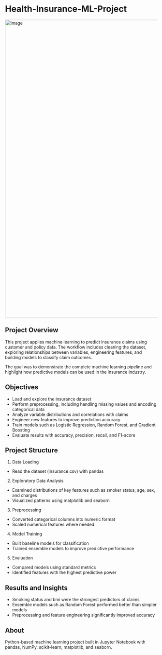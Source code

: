 # Health-Insurance-ML-Project

<img width="1393" height="980" alt="image" src="https://github.com/user-attachments/assets/45c392c7-a06b-4cb5-afc0-aab7d1c968ac" />


Project Overview
--

This project applies machine learning to predict insurance claims using customer and policy data. The workflow includes cleaning the dataset, exploring relationships between variables, engineering features, and building models to classify claim outcomes.

The goal was to demonstrate the complete machine learning pipeline and highlight how predictive models can be used in the insurance industry.

Objectives
--
- Load and explore the insurance dataset
- Perform preprocessing, including handling missing values and encoding categorical data
- Analyze variable distributions and correlations with claims
- Engineer new features to improve prediction accuracy
- Train models such as Logistic Regression, Random Forest, and Gradient Boosting
- Evaluate results with accuracy, precision, recall, and F1-score

Project Structure
--
1. Data Loading
- Read the dataset (insurance.csv) with pandas

2. Exploratory Data Analysis
- Examined distributions of key features such as smoker status, age, sex, and charges
- Visualized patterns using matplotlib and seaborn

3. Preprocessing
- Converted categorical columns into numeric format
- Scaled numerical features where needed

4. Model Training
- Built baseline models for classification
- Trained ensemble models to improve predictive performance

5. Evaluation
- Compared models using standard metrics
- Identified features with the highest predictive power

Results and Insights
--
- Smoking status and bmi were the strongest predictors of claims
- Ensemble models such as Random Forest performed better than simpler models
- Preprocessing and feature engineering significantly improved accuracy

About
--
Python-based machine learning project built in Jupyter Notebook with pandas, NumPy, scikit-learn, matplotlib, and seaborn.
